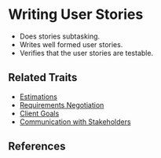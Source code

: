 # Writing User Stories

* Does stories subtasking.
* Writes well formed user stories.
* Verifies that the user stories are testable.

## Related Traits

* [Estimations](estimations.md)
* [Requirements Negotiation](requirements-negotiation.md)
* [Client Goals](understanding-client-goals.md)
* [Communication with Stakeholders](communication-with-stakeholders.md)

## References

